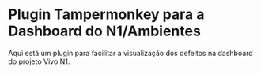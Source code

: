 # Plugin Tampermonkey para a Dashboard do N1/Ambientes


Aqui está um plugin para facilitar a visualização dos defeitos na dashboard do projeto Vivo N1.
